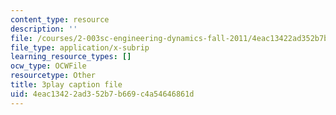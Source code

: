```yaml
---
content_type: resource
description: ''
file: /courses/2-003sc-engineering-dynamics-fall-2011/4eac13422ad352b7b669c4a54646861d_wzEqF_UQkks.vtt
file_type: application/x-subrip
learning_resource_types: []
ocw_type: OCWFile
resourcetype: Other
title: 3play caption file
uid: 4eac1342-2ad3-52b7-b669-c4a54646861d
---
```

